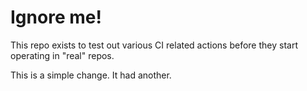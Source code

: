 # Ignore me!

This repo exists to test out various CI related actions before they start operating in "real" repos.


<!--

ponylang/action-testing@0.36.6

corral add github.com/ponylang/action-testing.git --version 0.36.6

other stuff

corral add github.com/ponylang/action-testing.git -v 0.36.6

-->

This is a simple change. It had another.

